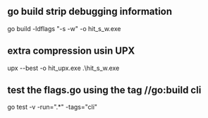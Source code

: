 ## go build strip debugging information
go build -ldflags "-s -w" -o hit_s_w.exe

## extra compression usin UPX
upx --best -o hit_upx.exe .\hit_s_w.exe

## test the flags.go using the tag //go:build cli
go test -v -run=".*" -tags="cli"
